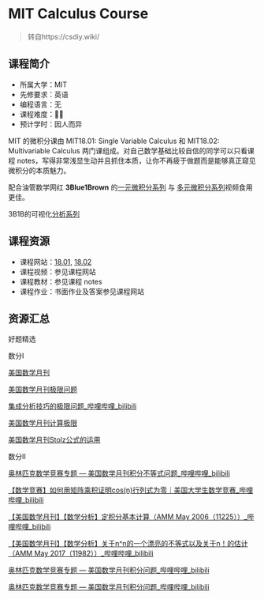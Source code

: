# MIT Calculus Course

> 转自https://csdiy.wiki/

## 课程简介

- 所属大学：MIT
- 先修要求：英语
- 编程语言：无
- 课程难度：🌟🌟
- 预计学时：因人而异

MIT 的微积分课由 MIT18.01: Single Variable Calculus 和 MIT18.02: Multivariable Calculus 两门课组成。对自己数学基础比较自信的同学可以只看课程 notes，写得非常浅显生动并且抓住本质，让你不再疲于做题而是能够真正窥见微积分的本质魅力。

配合油管数学网红 **3Blue1Brown** 的[一元微积分系列]([3Blue1Brown](https://www.3blue1brown.com/topics/calculus)) 与 [多元微积分系列](https://www.bilibili.com/video/BV11a4y1L7BV)视频食用更佳。

3B1B的可视化[分析系列](https://www.3blue1brown.com/topics/analysis)

## 课程资源

- 课程网站：[18.01](https://ocw.mit.edu/courses/mathematics/18-01sc-single-variable-calculus-fall-2010/syllabus/), [18.02](https://ocw.mit.edu/courses/mathematics/18-02sc-multivariable-calculus-fall-2010/)
- 课程视频：参见课程网站
- 课程教材：参见课程 notes
- 课程作业：书面作业及答案参见课程网站

## 资源汇总

好题精选

数分Ⅰ

[美国数学月刊](https://www.bilibili.com/video/BV1Wq4y1i7n9/?spm_id_from=333.999.0.0&vd_source=d03b0f673ed993b8e86fd863bd92d95e)

[美国数学月刊极限问题](https://www.bilibili.com/video/BV12u41127Rj/?spm_id_from=333.999.0.0&vd_source=d03b0f673ed993b8e86fd863bd92d95e)

[集成分析技巧的极限问题_哔哩哔哩_bilibili](https://www.bilibili.com/video/BV1c34y1q7Ky/?vd_source=d03b0f673ed993b8e86fd863bd92d95e)

[美国数学月刊计算极限](https://www.bilibili.com/video/BV1Lq4y1c7z4/?vd_source=d03b0f673ed993b8e86fd863bd92d95e)

[美国数学月刊Stolz公式的运用](https://www.bilibili.com/video/BV1dG411h7SY/?spm_id_from=333.999.0.0&vd_source=d03b0f673ed993b8e86fd863bd92d95e)

数分Ⅱ

[奥林匹克数学竞赛专题 — 美国数学月刊积分不等式问题_哔哩哔哩_bilibili](https://www.bilibili.com/video/BV1bb4y1H7eH/?spm_id_from=333.999.0.0&vd_source=d03b0f673ed993b8e86fd863bd92d95e)

[【数学竞赛】如何用矩阵乘积证明cos(n)行列式为零｜美国大学生数学竞赛_哔哩哔哩_bilibili](https://www.bilibili.com/video/BV1Vd4y1m75F/?spm_id_from=333.999.0.0&vd_source=d03b0f673ed993b8e86fd863bd92d95e)

[【美国数学月刊】【数学分析】定积分基本计算（AMM May 2006（11225））_哔哩哔哩_bilibili](https://www.bilibili.com/video/BV1dZ4y167xC/?spm_id_from=333.999.0.0&vd_source=d03b0f673ed993b8e86fd863bd92d95e)

[【美国数学月刊】【数学分析】关于n^n的一个漂亮的不等式以及关于n！的估计（AMM May 2017（11982））_哔哩哔哩_bilibili](https://www.bilibili.com/video/BV1pU4y1d7VB/?spm_id_from=333.999.0.0&vd_source=d03b0f673ed993b8e86fd863bd92d95e)

[奥林匹克数学竞赛专题 — 美国数学月刊积分问题_哔哩哔哩_bilibili](https://www.bilibili.com/video/BV1Eu41127RW/?spm_id_from=333.999.0.0&vd_source=d03b0f673ed993b8e86fd863bd92d95e)

[奥林匹克数学竞赛专题 — 美国数学月刊积分问题_哔哩哔哩_bilibili](https://www.bilibili.com/video/BV19i4y1X7nn/?spm_id_from=333.999.0.0&vd_source=d03b0f673ed993b8e86fd863bd92d95e)



